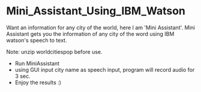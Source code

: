 # Mini_Assistant_Using_IBM_Watson
Want an information for any city of the world, here I am 'Mini Assistant'. 
Mini Assistant gets you the information of any city of the word using IBM watson's speech to text.

Note:
unzip worldcitiespop before use.
 - Run MiniAssistant
 - using GUI input city name as speech input, program will record audio for 3 sec.
 - Enjoy the results :)
